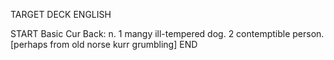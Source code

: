 TARGET DECK
ENGLISH

START
Basic
Cur
Back: n. 1 mangy ill-tempered dog. 2 contemptible person. [perhaps from old norse kurr grumbling]
END
